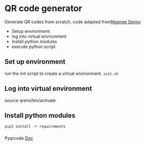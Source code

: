 # QR  code generator

Generate QR codes from scratch, code adapted from[Ngenge Senior](https://medium.com/@ngengesenior/qr-codes-generation-with-python-377735be6c5f)

- Setup environment
- log into virtual environment
- Install python modules
- execute python script.

## Set up environment

run the init script to create a virtual environment.
``` init.sh ```

## Log into virtual environment

source qrenv/bin/activate

## Install python modules

```pip3 install -r requirements```

###

Pyqrcode [Doc](https://pythonhosted.org/PyQRCode/)